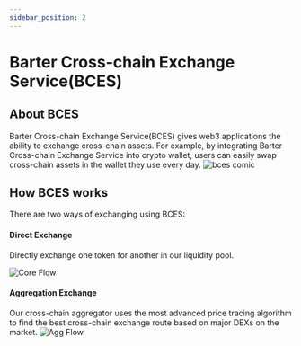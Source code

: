 ```yaml
---
sidebar_position: 2
---
```

# Barter Cross-chain Exchange Service(BCES)

## About BCES
Barter Cross-chain Exchange Service(BCES) gives web3 applications the ability to exchange cross-chain assets. For example, by integrating Barter Cross-chain Exchange Service into crypto wallet, users can easily swap cross-chain assets in the wallet they use every day. 
![bces comic](/img/barter/bces-comic.png "bces comic")


## How BCES works
There are two ways of exchanging using BCES:
#### **Direct Exchange**  
Directly exchange one token for another in our liquidity pool.  

![Core Flow](/img/barter/core.png "Core Flow")

#### Aggregation Exchange
Our cross-chain aggregator uses the most advanced price tracing algorithm to find the best cross-chain exchange route based on major DEXs on the market.
![Agg Flow](/img/barter/aggregator.png "Aggg Flow")